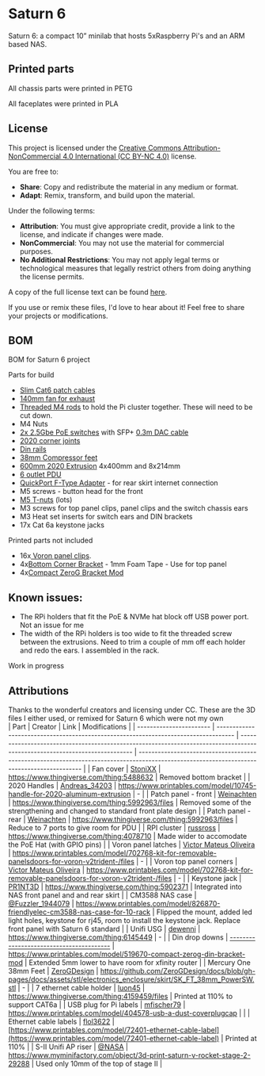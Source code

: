 # Saturn 6 
Saturn 6: a compact 10” minilab that hosts 5xRaspberry Pi's and an ARM based NAS.

## Printed parts

All chassis parts were printed in PETG

All faceplates were printed in PLA

## License

This project is licensed under the [Creative Commons Attribution-NonCommercial 4.0 International (CC BY-NC 4.0)](https://creativecommons.org/licenses/by-nc/4.0/) license.

You are free to:  
- **Share**: Copy and redistribute the material in any medium or format.  
- **Adapt**: Remix, transform, and build upon the material.  

Under the following terms:  
- **Attribution**: You must give appropriate credit, provide a link to the license, and indicate if changes were made.  
- **NonCommercial**: You may not use the material for commercial purposes.  
- **No Additional Restrictions**: You may not apply legal terms or technological measures that legally restrict others from doing anything the license permits.  

A copy of the full license text can be found [here](https://creativecommons.org/licenses/by-nc/4.0/legalcode).

If you use or remix these files, I'd love to hear about it! Feel free to share your projects or modifications.

## BOM
BOM for Saturn 6 project

Parts for build
 - [Slim Cat6 patch cables](https://a.co/d/a7xnncM)
 - [140mm fan for exhaust](https://a.co/d/3VLQnNa)
 - [Threaded M4 rods](https://a.co/d/84yPzoR) to hold the Pi cluster together. These will need to be cut down.
 - M4 Nuts
 - [2x 2.5Gbe PoE switches](https://a.co/d/4PgA6Y8) with SFP+
	[0.3m DAC cable](https://a.co/d/iWrGbuD)
 - [2020 corner joints](https://a.co/d/eAyFSsW)
 - [Din rails](https://a.co/d/hCQvD7X)
 - [38mm Compressor feet](https://a.co/d/a7xnncM)
 - [600mm 2020 Extrusion](https://a.co/d/5f3lkJL) 4x400mm and 8x214mm
 - [6 outlet PDU](https://www.aliexpress.us/item/3256805777681738.html?spm=a2g0o.order_list.order_list_main.5.21ef194d0AyTGm&gatewayAdapt=glo2usa)
 - [QuickPort F-Type Adapter](https://a.co/d/gwulnIx) - for rear skirt internet connection
 - M5 screws - button head for the front
 - [M5 T-nuts](https://a.co/d/aCP52xv) (lots)
 - M3 screws for top panel clips, panel clips and the switch chassis ears
 - M3 Heat set inserts for switch ears and DIN brackets
 - 17x Cat 6a keystone jacks 

Printed parts not included
 - 16x[ Voron panel clips](https://www.printables.com/model/702768-kit-for-removable-panelsdoors-for-voron-v2trident-/files). 
 - 4x[Bottom Corner Bracket](https://www.printables.com/model/702768-kit-for-removable-panelsdoors-for-voron-v2trident-/files) - 1mm Foam Tape - Use for top panel
 - 4x[Compact ZeroG Bracket Mod](https://www.printables.com/model/519670-compact-zerog-din-bracket-mod)

## Known issues:

- The RPi holders that fit the PoE & NVMe hat block off USB power port. Not an issue for me
- The width of the RPi holders is too wide to fit the threaded screw between the extrusions. Need to trim a couple of mm off each holder and redo the ears. I assembled in the rack.


Work in progress


## Attributions
Thanks to the wonderful creators and licensing under CC. These are the 3D files I either used, or remixed for Saturn 6 which were not my own                                                                                                 
| Part                    | Creator                                                                             | Link                                                                                                                       | Modifications                                                                                                                              |
| ----------------------- | ----------------------------------------------------------------------------------- | -------------------------------------------------------------------------------------------------------------------------- | ------------------------------------------------------------------------------------------------------------------------------------------ |
| Fan cover               | [StoniXX](https://www.thingiverse.com/StoniXX)                                      | https://www.thingiverse.com/thing:5488632                                                                                  | Removed bottom bracket                                                                                                                     |
| 2020 Handles            | [Andreas_34203](https://www.printables.com/@Andreas_34203)                          | https://www.printables.com/model/10745-handle-for-2020-aluminum-extrusion                                                  | -                                                                                                                                          |
| Patch panel - front     | [Weinachten](https://www.thingiverse.com/Weinachten)                                | https://www.thingiverse.com/thing:5992963/files                                                                            | Removed some of the strengthening and changed to standard front plate design                                                               |
| Patch panel - rear      | [Weinachten](https://www.thingiverse.com/Weinachten)                                | https://www.thingiverse.com/thing:5992963/files                                                                            | Reduce to 7 ports to give room for PDU                                                                                                     |
| RPI cluster             | [russross](https://www.thingiverse.com/russross)                                    | https://www.thingiverse.com/thing:4078710                                                                                  | Made wider to accomodate the PoE Hat (with GPIO pins)                                                                                      |
| Voron panel latches     | [Victor Mateus Oliveira](https://www.printables.com/@VictorMateusO_607762)          | https://www.printables.com/model/702768-kit-for-removable-panelsdoors-for-voron-v2trident-/files                           | -                                                                                                                                          |
| Voron top panel corners | [Victor Mateus Oliveira](https://www.printables.com/@VictorMateusO_607762)          | https://www.printables.com/model/702768-kit-for-removable-panelsdoors-for-voron-v2trident-/files                           | -                                                                                                                                          |
| Keystone jack           | [PR1NT3D](https://www.thingiverse.com/PR1NT3D)                                      | https://www.thingiverse.com/thing:5902371                                                                                  | Integrated into NAS front panel and and rear skirt                                                                                         |
| CM3588 NAS case         | [@Fuzzler_1944079](https://www.printables.com/@Fuzzler_1944079)                     | https://www.printables.com/model/826870-friendlyelec-cm3588-nas-case-for-10-rack                                           | Flipped the mount, added led light holes, keystone for rj45, room to install the keystone jack. Replace front panel with Saturn 6 standard |
| Unifi USG               | [dewenni](https://www.thingiverse.com/dewenni)                                      | https://www.thingiverse.com/thing:6145449                                                                                  | -                                                                                                                                          |
| Din drop downs          | [----------------------------------------](https://www.printables.com/@_172228)     | https://www.printables.com/model/519670-compact-zerog-din-bracket-mod                                                      | Extended 5mm lower to have room for xfinity router                                                                                         |
| Mercury One 38mm Feet   | [ZeroGDesign](https://github.com/ZeroGDesign/docs/commits?author=ZeroGDesign) | https://github.com/ZeroGDesign/docs/blob/gh-pages/docs/assets/stl/electronics_enclosure/skirt/SK_FT_38mm_PowerSW.stl       | -                                                                                                                                          |
| 7 ethernet cable holder | [luon45](https://www.thingiverse.com/Gluon45)                                       | https://www.thingiverse.com/thing:4159459/files                                                                            | Printed at 110% to support CAT6a                                                                                                           |
| USB plug for Pi labels  | [mfischer79](https://www.printables.com/@mfischer79)                                | https://www.printables.com/model/404578-usb-a-dust-coverplugcap                                                            |                                                                                                                                            |
| Ethernet cable labels   | [flol3622](https://www.printables.com/@flol3622)                                    | [https://www.printables.com/model/72401-ethernet-cable-label](https://www.printables.com/model/72401-ethernet-cable-label) | Printed at 110%                                                                                                                            |
| S-II Unifi AP riser     | [@NASA](https://www.myminifactory.com/users/NASA)                               | https://www.myminifactory.com/object/3d-print-saturn-v-rocket-stage-2-29288                                                | Used only 10mm of the top of stage II                                                                                                      |

